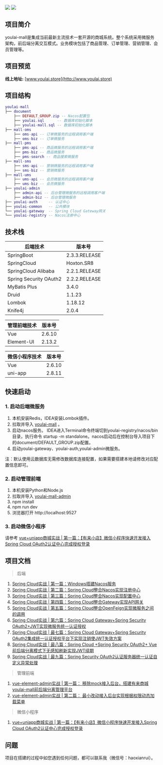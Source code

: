 ![](https://img.shields.io/badge/SpringBoot-2.3.3-brightgreen.svg)
![](https://img.shields.io/badge/SpringCloud-Hoxton.SR8-green.svg)

## **项目简介**

youlai-mall是集成当前最新主流技术一套开源的商城系统。整个系统采用微服务架构，前后端分离交互模式。业务模块包括了商品管理、订单管理、营销管理、会员管理等。

## **项目预览**

**线上地址:** [www.youlai.store](http://www.youlai.store)

## **项目结构**

``` lua
youlai-mall
├── document
    ├── DEFAULT_GROUP.zip -- Nacos配置包
    ├── youlai.sql      -- 数据库初始化脚本
    ├── youlai-mall.sql -- 数据库初始化脚本
├── mall-oms
    ├── oms-api -- 订单微服务的远程调用客户端
    ├── oms-biz -- 订单微服务
├── mall-pms
    ├── pms-api -- 商品微服务的远程调用客户端
    ├── pms-biz -- 商品微服务
    ├── pms-search -- 商品搜索微服务
├── mall-sms
    ├── sms-api -- 营销微服务的远程调用客户端
    ├── sms-biz -- 营销微服务
├── mall-ums
    ├── ums-api -- 会员微服务的远程调用客户端
    ├── ums-biz -- 会员微服务
├── youlai-admin 
    ├── admin-api -- 后台管理微服务的远程调用客户端
    ├── admin-biz -- 后台管理微服务
├── youlai-auth     -- 认证中心
├── youlai-common   -- 公共模块
└── youlai-gateway  -- Spring Cloud Gateway网关
└── youlai-registry -- Nacos注册中心 
```

## **技术栈**

| 后端技术 |  版本号                     
| -------------------- |  -------------------- |                             
| SpringBoot|2.3.3.RELEASE                      
| SpringCloud|Hoxton.SR8
| SpringCloud Alibaba|  2.2.1.RELEASE
| Spring Security OAuth2| 2.2.2.RELEASE
| MyBatis Plus|3.4.0
| Druid| 1.1.23
| Lombok |1.18.12
| Knife4j | 2.0.4


| 管理前端技术 |  版本号
| -------------------- |  -------------------- |  
| Vue        | 2.6.10
| Element-UI | 2.13.2

| 微信小程序技术 |  版本号
| -------------------- |  -------------------- |  
| Vue| 2.6.10
| uni-app | 2.8.11

## **快速启动**

### 1. 启动后端微服务

1. 本机安装Redis，IDEA安装Lombok插件。
2. 拉取并导入 [youlai-mall](https://github.com/hxrui/youlai-mall) 。
3. 启动nacos服务。 IDEA进入Terminal命令终端切到youlai-registry/nacos/bin目录，执行命令 startup -m standalone。nacos启动后在控制台导入项目下的document/DEFAULT_GROUP.zip配置。
4. 启动youlai-gateway、youlai-auth,youlai-admin微服务。

注：默认使用云数据库无需修改数据库连接配置，如果需要搭建本地请修改对应配置信息即可。

### 2. 启动管理前端

1. 本机安装Python和Node.js
1. 拉取并导入 [youlai-mall-admin](https://github.com/hxrui/youlai-mall-admin.git)
2. npm install  
3. npm run dev
4. 浏览器打开 http://localhost:9527

### 3. 启动微信小程序

请参考 [vue+uniapp商城实战 | 第一篇：【有来小店】微信小程序快速开发接入Spring Cloud OAuth2认证中心完成授权登录](https://www.cnblogs.com/haoxianrui/p/13882310.html)

## 项目文档

> 后端

1. [Spring Cloud实战 | 第一篇：Windows搭建Nacos服务 ](https://www.cnblogs.com/haoxianrui/p/13581881.html)
2. [Spring Cloud实战 | 第二篇：Spring Cloud整合Nacos实现注册中心](https://www.cnblogs.com/haoxianrui/p/13584204.html)
3. [Spring Cloud实战 | 第三篇：Spring Cloud整合Nacos实现配置中心](https://www.cnblogs.com/haoxianrui/p/13585125.html)
4. [Spring Cloud实战 | 第四篇：Spring Cloud整合Gateway实现API网关](https://www.cnblogs.com/haoxianrui/p/13608650.html)
5. [Spring Cloud实战 | 第五篇：Spring Cloud整合OpenFeign实现微服务之间的调用](https://www.cnblogs.com/haoxianrui/p/13615592.html)
6. [Spring Cloud实战 | 第六篇：Spring Cloud Gateway+Spring Security OAuth2+JWT实现微服务统一认证授权](https://www.cnblogs.com/haoxianrui/p/13719356.html)
7. [Spring Cloud实战 | 最七篇：Spring Cloud Gateway+Spring Security OAuth2集成统一认证授权平台下实现注销使JWT失效方案](https://www.cnblogs.com/haoxianrui/p/13740264.html)
8. [Spring Cloud实战 | 最八篇：Spring Cloud +Spring Security OAuth2+ Vue前后端分离模式下无感知刷新实现JWT续期](https://www.cnblogs.com/haoxianrui/p/14022632.html)
9. [Spring Cloud实战 | 最九篇：Spring Security OAuth2认证服务器统一认证自定义异常处理](https://www.cnblogs.com/haoxianrui/p/14028366.html)

> 管理前端

1. [vue-element-admin实战 | 第一篇： 移除mock接入后台，搭建有来商城youlai-mall前后端分离管理平台](https://www.cnblogs.com/haoxianrui/p/13624548.html)
2. [vue-element-admin实战 | 第二篇： 最小改动接入后台实现根据权限动态加载菜单](https://www.cnblogs.com/haoxianrui/p/13676619.html)

> 微信小程序

1. [vue+uniapp商城实战 | 第一篇：【有来小店】微信小程序快速开发接入Spring Cloud OAuth2认证中心完成授权登录](https://www.cnblogs.com/haoxianrui/p/13882310.html)

## 问题

项目在搭建的过程中如您遇到任何问题，都可以联系我（微信号：haoxianrui）。

